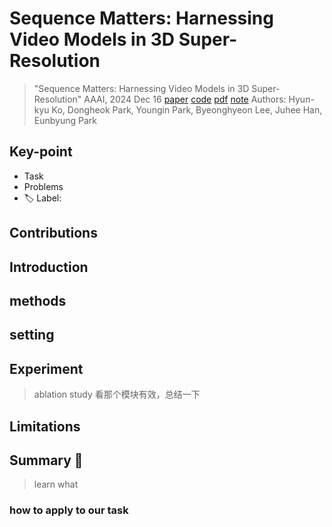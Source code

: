# Sequence Matters: Harnessing Video Models in 3D Super-Resolution

> "Sequence Matters: Harnessing Video Models in 3D Super-Resolution" AAAI, 2024 Dec 16
> [paper](http://arxiv.org/abs/2412.11525v3) [code](https://ko-lani.github.io/Sequence-Matters) [pdf](./2024_12_AAAI_Sequence-Matters--Harnessing-Video-Models-in-3D-Super-Resolution.pdf) [note](./2024_12_AAAI_Sequence-Matters--Harnessing-Video-Models-in-3D-Super-Resolution_Note.md)
> Authors: Hyun-kyu Ko, Dongheok Park, Youngin Park, Byeonghyeon Lee, Juhee Han, Eunbyung Park

## Key-point

- Task
- Problems
- :label: Label:

## Contributions

## Introduction

## methods

## setting

## Experiment

> ablation study 看那个模块有效，总结一下

## Limitations

## Summary :star2:

> learn what

### how to apply to our task

